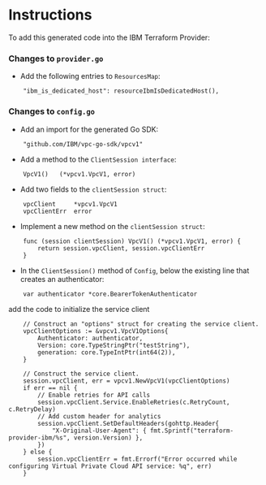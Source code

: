 # Instructions

To add this generated code into the IBM Terraform Provider:

### Changes to `provider.go`

- Add the following entries to `ResourcesMap`:
```
    "ibm_is_dedicated_host": resourceIbmIsDedicatedHost(),
```

### Changes to `config.go`

- Add an import for the generated Go SDK:
```
    "github.com/IBM/vpc-go-sdk/vpcv1"
```

- Add a method to the `ClientSession interface`:
```
    VpcV1()   (*vpcv1.VpcV1, error)
```

- Add two fields to the `clientSession struct`:
```
    vpcClient     *vpcv1.VpcV1
    vpcClientErr  error
```

- Implement a new method on the `clientSession struct`:
```
    func (session clientSession) VpcV1() (*vpcv1.VpcV1, error) {
        return session.vpcClient, session.vpcClientErr
    }
```

- In the `ClientSession()` method of `Config`, below the existing line that creates an authenticator:
```
    var authenticator *core.BearerTokenAuthenticator
```
  add the code to initialize the service client
```
    // Construct an "options" struct for creating the service client.
    vpcClientOptions := &vpcv1.VpcV1Options{
        Authenticator: authenticator,
        Version: core.TypeStringPtr("testString"),
        generation: core.TypeIntPtr(int64(2)),
    }

    // Construct the service client.
    session.vpcClient, err = vpcv1.NewVpcV1(vpcClientOptions)
    if err == nil {
        // Enable retries for API calls
        session.vpcClient.Service.EnableRetries(c.RetryCount, c.RetryDelay)
        // Add custom header for analytics
        session.vpcClient.SetDefaultHeaders(gohttp.Header{
            "X-Original-User-Agent": { fmt.Sprintf("terraform-provider-ibm/%s", version.Version) },
        })
    } else {
        session.vpcClientErr = fmt.Errorf("Error occurred while configuring Virtual Private Cloud API service: %q", err)
    }
```
